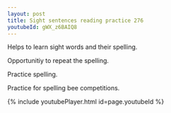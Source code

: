 ```yaml
---
layout: post
title: Sight sentences reading practice 276
youtubeId: gWX_z6BAIQ8
---
```

 
 
Helps to learn sight words and their spelling.

Opportunitiy to repeat the spelling. 

Practice spelling. 
 
Practice for spelling bee competitions. 
 
{% include youtubePlayer.html id=page.youtubeId %}
 
 
